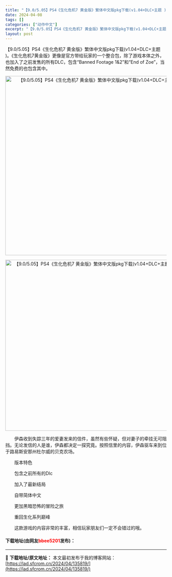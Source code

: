 ```yaml
---
title: "【9.0/5.05】PS4《生化危机7 黄金版》繁体中文版pkg下载(v1.04+DLC+主题 )"
date: 2024-04-08
tags: []
categories: ["动作中文"]
excerpt: "【9.0/5.05】PS4《生化危机7 黄金版》繁体中文版pkg下载(v1.04+DLC+主题 )。《生化危机7黄金版》更像是官方带给玩家的一个整合包，除了游戏本体之外，也加入了之前发售的所有DLC，包含&ldquo;Banned Footage 1&amp;2&rdquo;和&ldquo;End &hellip;"
layout: post
---
```


 <p>【9.0/5.05】PS4《生化危机7 黄金版》繁体中文版pkg下载(v1.04+DLC+主题 )。《生化危机7黄金版》更像是官方带给玩家的一个整合包，除了游戏本体之外，也加入了之前发售的所有DLC，包含&ldquo;Banned Footage 1&amp;2&rdquo;和&ldquo;End of Zoe&rdquo;，当然免费的也包含其中。</p> <p align="center"><img align="" border="0" src="https://lad.sfcrom.cn/wp-content/uploads/2024/04/20240408_661358dd736b0.webp" width="559" alt="【9.0/5.05】PS4《生化危机7 黄金版》繁体中文版pkg下载(v1.04+DLC+主题 )" /></p> <p align="center"><img align="" border="0" src="https://lad.sfcrom.cn/wp-content/uploads/2024/04/20240408_661358ddc366f.webp" width="533" alt="【9.0/5.05】PS4《生化危机7 黄金版》繁体中文版pkg下载(v1.04+DLC+主题 )" /></p> <p>　　伊森收到失踪三年的爱妻发来的信件，虽然有些怀疑，但对妻子的牵挂无可阻挡。无论发信的人是谁，伊森都决定一探究竟。按照信里的内容，伊森驱车来到位于路易斯安那州杜尔威的贝克农场。</p> <p>　　版本特色</p> <p>　　包含之前所有的Dlc</p> <p>　　加入了最新结局</p> <p>　　自带简体中文</p> <p>　　更加黑暗恐怖的冒险之旅</p> <p>　　重回生化系列巅峰</p> <p>　　这款游戏的内容非常的丰富，相信玩家朋友们一定不会错过的哦。</p> <p><h4>下载地址(由网友<font color="red">bbee5201</font>发布)：</h4></p> 

---
📖 **下载地址/原文地址：** 本文最初发布于我的博客网站：[https://lad.sfcrom.cn/2024/04/135819/](https://lad.sfcrom.cn/2024/04/135819/)
